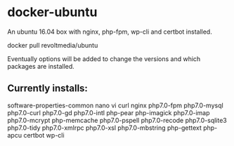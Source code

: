 # docker-ubuntu
An ubuntu 16.04 box with nginx, php-fpm, wp-cli and certbot installed.

docker pull revoltmedia/ubuntu

Eventually options will be added to change the versions and which packages are installed.

## Currently installs:
software-properties-common
nano vi curl nginx php7.0-fpm php7.0-mysql php7.0-curl php7.0-gd php7.0-intl php-pear php-imagick php7.0-imap php7.0-mcrypt php-memcache  php7.0-pspell php7.0-recode php7.0-sqlite3 php7.0-tidy php7.0-xmlrpc php7.0-xsl php7.0-mbstring php-gettext php-apcu certbot wp-cli
